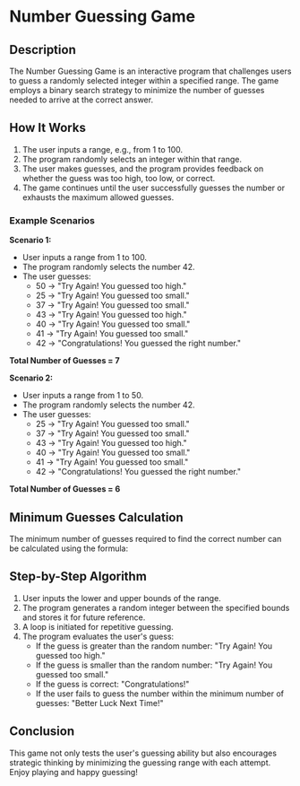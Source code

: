 # Number Guessing Game

## Description
The Number Guessing Game is an interactive program that challenges users to guess a randomly selected integer within a specified range. The game employs a binary search strategy to minimize the number of guesses needed to arrive at the correct answer.

## How It Works
1. The user inputs a range, e.g., from 1 to 100.
2. The program randomly selects an integer within that range.
3. The user makes guesses, and the program provides feedback on whether the guess was too high, too low, or correct.
4. The game continues until the user successfully guesses the number or exhausts the maximum allowed guesses.

### Example Scenarios
**Scenario 1:**
- User inputs a range from 1 to 100.
- The program randomly selects the number 42.
- The user guesses:
  - 50 → "Try Again! You guessed too high."
  - 25 → "Try Again! You guessed too small."
  - 37 → "Try Again! You guessed too small."
  - 43 → "Try Again! You guessed too high."
  - 40 → "Try Again! You guessed too small."
  - 41 → "Try Again! You guessed too small."
  - 42 → "Congratulations! You guessed the right number."
  
**Total Number of Guesses = 7**

**Scenario 2:**
- User inputs a range from 1 to 50.
- The program randomly selects the number 42.
- The user guesses:
  - 25 → "Try Again! You guessed too small."
  - 37 → "Try Again! You guessed too small."
  - 43 → "Try Again! You guessed too high."
  - 40 → "Try Again! You guessed too small."
  - 41 → "Try Again! You guessed too small."
  - 42 → "Congratulations! You guessed the right number."

**Total Number of Guesses = 6**

## Minimum Guesses Calculation
The minimum number of guesses required to find the correct number can be calculated using the formula:


## Step-by-Step Algorithm
1. User inputs the lower and upper bounds of the range.
2. The program generates a random integer between the specified bounds and stores it for future reference.
3. A loop is initiated for repetitive guessing.
4. The program evaluates the user's guess:
   - If the guess is greater than the random number: "Try Again! You guessed too high."
   - If the guess is smaller than the random number: "Try Again! You guessed too small."
   - If the guess is correct: "Congratulations!"
   - If the user fails to guess the number within the minimum number of guesses: "Better Luck Next Time!"

## Conclusion
This game not only tests the user's guessing ability but also encourages strategic thinking by minimizing the guessing range with each attempt. Enjoy playing and happy guessing!

